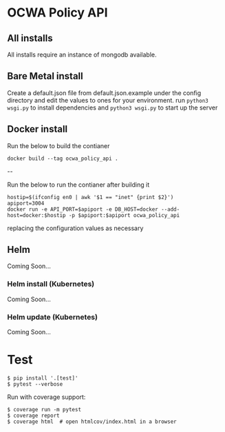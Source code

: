 # OCWA Policy API

## All installs
All installs require an instance of mongodb available.

## Bare Metal install
Create a default.json file from default.json.example under the config directory and edit the values to ones for your environment.
run `python3 wsgi.py` to install dependencies and `python3 wsgi.py` to start up the server

## Docker install
Run the below to build the contianer
```
docker build --tag ocwa_policy_api .
```
--

Run the below to run the contianer after building it
```
hostip=$(ifconfig en0 | awk '$1 == "inet" {print $2}')
apiport=3004
docker run -e API_PORT=$apiport -e DB_HOST=docker --add-host=docker:$hostip -p $apiport:$apiport ocwa_policy_api
``` 
replacing the configuration values as necessary

## Helm
Coming Soon...

### Helm install (Kubernetes)
Coming Soon...

### Helm update (Kubernetes)
Coming Soon...

# Test

```
$ pip install '.[test]'
$ pytest --verbose
```

Run with coverage support:

```
$ coverage run -m pytest
$ coverage report
$ coverage html  # open htmlcov/index.html in a browser
```

